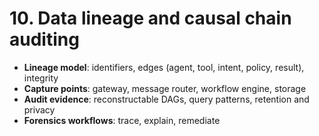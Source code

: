 # 10. Data lineage and causal chain auditing
- **Lineage model**: identifiers, edges (agent, tool, intent, policy, result), integrity
- **Capture points**: gateway, message router, workflow engine, storage
- **Audit evidence**: reconstructable DAGs, query patterns, retention and privacy
- **Forensics workflows**: trace, explain, remediate

